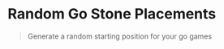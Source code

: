 Random Go Stone Placements
==========================

> Generate a random starting position for your go games
